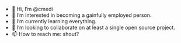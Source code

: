 - 👋 Hi, I’m @cmedi
- 👀 I’m interested in becoming a gainfully employed person.
- 🌱 I’m currently learning everything.
- 💞️ I’m looking to collaborate on at least a single open source project.
- 📫 How to reach me: shout?

<!---
cmedi/cmedi is a ✨ special ✨ repository because its `README.md` (this file) appears on your GitHub profile.
You can click the Preview link to take a look at your changes.
--->
